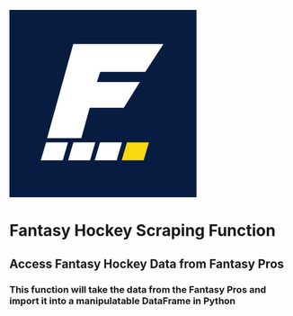 ![logo](fantasypros.jpeg)
# Fantasy Hockey Scraping Function
## Access Fantasy Hockey Data from Fantasy Pros
### This function will take the data from the Fantasy Pros and import it into a manipulatable DataFrame in Python



